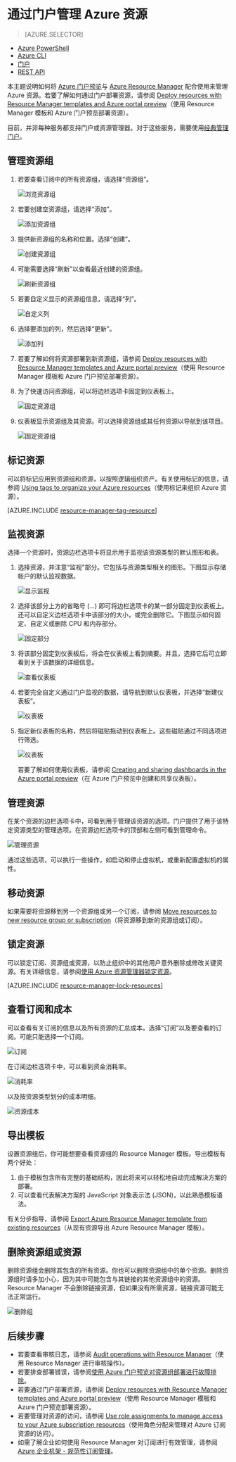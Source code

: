 <properties
    pageTitle="使用 Azure 门户预览管理 Azure 资源 | Azure"
    description="使用 Azure 门户预览和 Azure Resource Manager 来管理资源。说明如何使用仪表板进行资源监视。"
    services="azure-resource-manager,azure-portal"
    documentationcenter=""
    author="tfitzmac"
    manager="timlt"
    editor="tysonn" />  

<tags
    ms.assetid="0725bbf2-5913-4c07-af6e-24e11d957fbc"
    ms.service="azure-resource-manager"
    ms.workload="multiple"
    ms.tgt_pltfrm="na"
    ms.devlang="na"
    ms.topic="article"
    ms.date="09/12/2016"
    wacn.date="01/03/2017"
    ms.author="tomfitz" />  


# 通过门户管理 Azure 资源
> [AZURE.SELECTOR]
* [Azure PowerShell](/documentation/articles/powershell-azure-resource-manager/)
* [Azure CLI](/documentation/articles/xplat-cli-azure-resource-manager/)
* [门户](/documentation/articles/resource-group-portal/)
* [REST API](/documentation/articles/resource-manager-rest-api/)


本主题说明如何将 [Azure 门户预览](https://portal.azure.cn)与 [Azure Resource Manager](/documentation/articles/resource-group-overview/) 配合使用来管理 Azure 资源。若要了解如何通过门户部署资源，请参阅 [Deploy resources with Resource Manager templates and Azure portal preview](/documentation/articles/resource-group-template-deploy-portal/)（使用 Resource Manager 模板和 Azure 门户预览部署资源）。

目前，并非每种服务都支持门户或资源管理器。对于这些服务，需要使用[经典管理门户](https://manage.windowsazure.cn)。

## <a name="create-resource-group-and-resources"></a> 管理资源组
1. 若要查看订阅中的所有资源组，请选择“资源组”。
   
    ![浏览资源组](./media/resource-group-portal/browse-groups.png)  

2. 若要创建空资源组，请选择“添加”。
   
    ![添加资源组](./media/resource-group-portal/add-resource-group.png)  

3. 提供新资源组的名称和位置。选择“创建”。
   
    ![创建资源组](./media/resource-group-portal/create-empty-group.png)  

4. 可能需要选择“刷新”以查看最近创建的资源组。
   
    ![刷新资源组](./media/resource-group-portal/refresh-resource-groups.png)  

5. 若要自定义显示的资源组信息，请选择“列”。
   
    ![自定义列](./media/resource-group-portal/select-columns.png)  

6. 选择要添加的列，然后选择“更新”。
   
    ![添加列](./media/resource-group-portal/add-columns.png)  

7. 若要了解如何将资源部署到新资源组，请参阅 [Deploy resources with Resource Manager templates and Azure portal preview](/documentation/articles/resource-group-template-deploy-portal/)（使用 Resource Manager 模板和 Azure 门户预览部署资源）。
8. 为了快速访问资源组，可以将边栏选项卡固定到仪表板上。
   
    ![固定资源组](./media/resource-group-portal/pin-group.png)  

9. 仪表板显示资源组及其资源。可以选择资源组或其任何资源以导航到该项目。
   
    ![固定资源组](./media/resource-group-portal/show-resource-group-dashboard.png)  


## 标记资源
可以将标记应用到资源组和资源，以按照逻辑组织资产。有关使用标记的信息，请参阅 [Using tags to organize your Azure resources](/documentation/articles/resource-group-using-tags/)（使用标记来组织 Azure 资源）。

[AZURE.INCLUDE [resource-manager-tag-resource](../../includes/resource-manager-tag-resources.md)]

## 监视资源
选择一个资源时，资源边栏选项卡将显示用于监视该资源类型的默认图形和表。

1. 选择资源，并注意“监视”部分。它包括与资源类型相关的图形。下图显示存储帐户的默认监视数据。
   
    ![显示监视](./media/resource-group-portal/show-monitoring.png)  

2. 选择该部分上方的省略号 (...) 即可将边栏选项卡的某一部分固定到仪表板上。还可以自定义边栏选项卡中该部分的大小，或完全删除它。下图显示如何固定、自定义或删除 CPU 和内存部分。
   
    ![固定部分](./media/resource-group-portal/pin-cpu-section.png)  

3. 将该部分固定到仪表板后，将会在仪表板上看到摘要。并且，选择它后可立即看到关于该数据的详细信息。
   
    ![查看仪表板](./media/resource-group-portal/view-startboard.png)  

4. 若要完全自定义通过门户监视的数据，请导航到默认仪表板，并选择“新建仪表板”。
   
    ![仪表板](./media/resource-group-portal/dashboard.png)  

5. 指定新仪表板的名称，然后将磁贴拖动到仪表板上。这些磁贴通过不同选项进行筛选。
   
    ![仪表板](./media/resource-group-portal/create-dashboard.png)  

   
     若要了解如何使用仪表板，请参阅 [Creating and sharing dashboards in the Azure portal preview](/documentation/articles/azure-portal-dashboards/)（在 Azure 门户预览中创建和共享仪表板）。

## <a name="manage-resources"></a> 管理资源
在某个资源的边栏选项卡中，可看到用于管理该资源的选项。门户提供了用于该特定资源类型的管理选项。在资源边栏选项卡的顶部和左侧可看到管理命令。

![管理资源](./media/resource-group-portal/manage-resources.png)  


通过这些选项，可以执行一些操作，如启动和停止虚拟机，或重新配置虚拟机的属性。

## 移动资源
如果需要将资源移到另一个资源组或另一个订阅，请参阅 [Move resources to new resource group or subscription](/documentation/articles/resource-group-move-resources/)（将资源移到新的资源组或订阅）。

## 锁定资源
可以锁定订阅、资源组或资源，以防止组织中的其他用户意外删除或修改关键资源。有关详细信息，请参阅[使用 Azure 资源管理器锁定资源](/documentation/articles/resource-group-lock-resources/)。

[AZURE.INCLUDE [resource-manager-lock-resources](../../includes/resource-manager-lock-resources.md)]

## 查看订阅和成本
可以查看有关订阅的信息以及所有资源的汇总成本。选择“订阅”以及要查看的订阅。可能只能选择一个订阅。

![订阅](./media/resource-group-portal/select-subscription.png)  


在订阅边栏选项卡中，可以看到资金消耗率。

![消耗率](./media/resource-group-portal/burn-rate.png)  


以及按资源类型划分的成本明细。

![资源成本](./media/resource-group-portal/cost-by-resource.png)  


## 导出模板
设置资源组后，你可能想要查看资源组的 Resource Manager 模板。导出模板有两个好处：

1. 由于模板包含所有完整的基础结构，因此将来可以轻松地自动完成解决方案的部署。
2. 可以查看代表解决方案的 JavaScript 对象表示法 (JSON)，以此熟悉模板语法。

有关分步指导，请参阅 [Export Azure Resource Manager template from existing resources](/documentation/articles/resource-manager-export-template/)（从现有资源导出 Azure Resource Manager 模板）。

## 删除资源组或资源
删除资源组会删除其包含的所有资源。你也可以删除资源组中的单个资源。删除资源组时请多加小心，因为其中可能包含与其链接的其他资源组中的资源。Resource Manager 不会删除链接资源，但如果没有所需资源，链接资源可能无法正常运行。

![删除组](./media/resource-group-portal/delete-group.png)  


## 后续步骤
* 若要查看审核日志，请参阅 [Audit operations with Resource Manager](/documentation/articles/resource-group-audit/)（使用 Resource Manager 进行审核操作）。
* 若要排查部署错误，请参阅[使用 Azure 门户预览对资源组部署进行故障排除](/documentation/articles/resource-manager-troubleshoot-deployments-portal/)。
* 若要通过门户部署资源，请参阅 [Deploy resources with Resource Manager templates and Azure portal preview](/documentation/articles/resource-group-template-deploy-portal/)（使用 Resource Manager 模板和 Azure 门户预览部署资源）。
* 若要管理对资源的访问，请参阅 [Use role assignments to manage access to your Azure subscription resources](/documentation/articles/role-based-access-control-configure/)（使用角色分配来管理对 Azure 订阅资源的访问）。
* 如需了解企业如何使用 Resource Manager 对订阅进行有效管理，请参阅 [Azure 企业机架 - 规范性订阅管理](/documentation/articles/resource-manager-subscription-governance/)。

<!---HONumber=Mooncake_1219_2016-->
